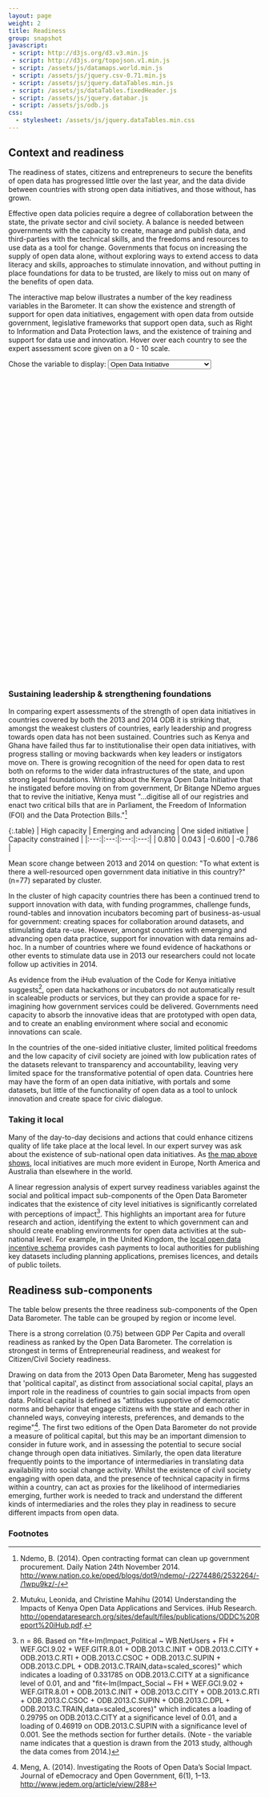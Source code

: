 ```yaml
---
layout: page
weight: 2
title: Readiness
group: snapshot
javascript:
 - script: http://d3js.org/d3.v3.min.js
 - script: http://d3js.org/topojson.v1.min.js
 - script: /assets/js/datamaps.world.min.js 
 - script: /assets/js/jquery.csv-0.71.min.js 
 - script: /assets/js/jquery.dataTables.min.js
 - script: /assets/js/dataTables.fixedHeader.js
 - script: /assets/js/jquery.databar.js 
 - script: /assets/js/odb.js
css:
  - stylesheet: /assets/js/jquery.dataTables.min.css
---
```


## Context and readiness

<span class="lead">The readiness of states, citizens and entrepreneurs to secure the benefits of open data has progressed little over the last year, and the data divide between countries with strong open data initiatives, and those without, has grown.</span>

Effective open data policies require a degree of collaboration between the state, the private sector and civil society. A balance is needed between governments with the capacity to create, manage and publish data, and third-parties with the technical skills, and the freedoms and resources to use data as a tool for change. Governments that focus on increasing the supply of open data alone, without exploring ways to extend access to data literacy and skills, approaches to stimulate innovation, and without putting in place foundations for data to be trusted, are likely to miss out on many of the benefits of open data.

The interactive map below illustrates a number of the key readiness variables in the Barometer. It can show the existence and strength of support for open data initiatives, engagement with open data from outside government, legislative frameworks that support open data, such as Right to Information and Data Protection laws, and the existence of training and support for data use and innovation. Hover over each country to see the expert assessment score given on a 0 - 10 scale.

<a name="map"></a>
<label>Chose the variable to display: <select id="map_var">
    <option value="ODB.2013.C.INIT" data-label="To what extent is there a well-resourced open government data initiative in this country?">Open Data Initiative</option>
    <option value="ODB.2013.C.RTI" data-label="To what extent does the country have a functioning right-to-information law?">Right to Information Legislation</option>
    <option value="ODB.2013.C.DPL" data-label="To what extent is there a robust legal or regulatory framework for protection of personal data in this country?">Data Protection Legislation</option>
    <option value="ODB.2013.C.CITY" data-label="To what extent are city or regional governments running their own open data initiatives?">City Open Data Initiative</option>
    <option value="ODB.2013.C.CSOC" data-label="To what extent are civil society and information technology professionals engaging with the government regarding open data?">Civil Society Engagement</option>
    <option value="ODB.2013.C.TRAIN" data-label="To what extent is training available for individuals or businesses wishing to increase their skills or build businesses to use open data?">Training on Open Data</option>
    <option value="ODB.2013.C.SUPIN" data-label="To what extent is government directly supporting a culture of innovation with open data through competitions, grants or other support?">Support for Innovation</option>
</select></label>

<div id="map_container" style="position: relative; width: 90%px; height: 600px;">
    
</div>
<div id="map-caption" class="caption"></div>

### Sustaining leadership & strengthening foundations

In comparing expert assessments of the strength of open data initiatives in countries covered by both the 2013 and 2014 ODB it is striking that, amongst the weakest clusters of countries, early leadership and progress towards open data has not been sustained. Countries such as Kenya and Ghana have failed thus far to institutionalise their open data initiatives, with progress stalling or moving backwards when key leaders or instigators move on. There is growing recognition of the need for open data to rest both on reforms to the wider data infrastructures of the state, and upon strong legal foundations. Writing about the Kenya Open Data Initiative that he instigated before moving on from government, Dr Bitange NDemo argues that to revive the initiative, Kenya must "...digitise all of our registries and enact two critical bills that are in Parliament, the Freedom of Information (FOI) and the Data Protection Bills."[^3]

{:.table}
| High capacity | Emerging and advancing | One sided initiative | Capacity constrained |
|:---:|:---:|:---:|:---:|
| 0.810  | 0.043  | -0.600 | -0.786  |

<div class="caption">Mean score change between 2013 and 2014 on question: "To what extent is there a well-resourced open government data initiative in this country?" (n=77) separated by cluster.</div>



In the cluster of high capacity countries there has been a continued trend to support innovation with data, with funding programmes, challenge funds, round-tables and innovation incubators becoming part of business-as-usual for government: creating spaces for collaboration around datasets, and stimulating data re-use. However, amongst countries with emerging and advancing open data practice, support for innovation with data remains ad-hoc. In a number of countries where we found evidence of hackathons or other events to stimulate data use in 2013 our researchers could not locate follow up activities in 2014. 

As evidence from the iHub evaluation of the Code for Kenya initiative suggests[^cfk], open data hackathons or incubators do not automatically result in scaleable products or services, but they can provide a space for re-imagining how government services could be delivered. Governments need capacity to absorb the innovative ideas that are prototyped with open data, and to create an enabling environment where social and economic innovations can scale. 

In the countries of the one-sided initiative cluster, limited political freedoms and the low capacity of civil society are joined with low publication rates of the datasets relevant to transparency and accountability, leaving very limited space for the transformative potential of open data. Countries here may have the form of an open data initiative, with portals and some datasets, but little of the functionality of open data as a tool to unlock innovation and create space for civic dialogue. 

### Taking it local

Many of the day-to-day decisions and actions that could enhance citizens quality of life take place at the local level. In our expert survey was ask about the existence of sub-national open data initiatives. As <a href="#map" onClick='javascript:$("#map_var").val("ODB.2013.C.CITY"); $("#map_var").trigger("change");'>the map above shows</a>, local initiatives are much more evident in Europe, North America and Australia than elsewhere in the world. 

A linear regression analysis of expert survey readiness variables against the social and political impact sub-components of the Open Data Barometer indicates that the existence of city level initiatives is significantly correlated with perceptions of impact[^4]. This highlights an important area for future research and action, identifying the extent to which government can and should create enabling environments for open data activities at the sub-national level. For example, in the United Kingdom, the [local open data incentive schema](http://incentive.opendata.esd.org.uk/) provides cash payments to local authorities for publishing key datasets including planning applications, premises licences, and details of public toilets. 


## Readiness sub-components

The table below presents the three readiness sub-components of the Open Data Barometer. The table can be grouped by region or income level.

There is a strong correlation (0.75) between GDP Per Capita and overall readiness as ranked by the Open Data Barometer. The correlation is strongest in terms of Entrepreneurial readiness, and weakest for Citizen/Civil Society readiness.

Drawing on data from the 2013 Open Data Barometer, Meng has suggested that 'political capital', as distinct from associational social capital, plays an import role in the readiness of countries to gain social impacts from open data. Political capital is defined as "attitudes supportive of democratic norms and behavior that engage citizens with the state and each other in channeled ways, conveying interests, preferences, and demands to the regime"[^2]. The first two editions of the Open Data Barometer do not provide a measure of political capital, but this may be an important dimension to consider in future work, and in assessing the potential to secure social change through open data initiatives. Similarly, the open data literature frequently points to the importance of intermediaries in translating data availability into social change activity. Whilst the existence of civil society engaging with open data, and the presence of technical capacity in firms within a country, can act as proxies for the likelihood of intermediaries emerging, further work is needed to track and understand the different kinds of intermediaries and the roles they play in readiness to secure different impacts from open data.

<div id="rankings"></div>


<script>
 $(document).ready(function () {
     $.ajax({
         type: "GET",
         url: "/assets/data/ODB-2014-Rankings.csv",
         success: function (data) { 
            window.odb_data = $.csv.toObjects(data);
             $.ajax({
                     type: "GET",
                     url: "/assets/data/indicators.csv",
                     success: function (data) { 
                        window.odb_key = $.csv.toObjects(data);
                        generate_odb_table(
                            window.odb_data,
                            window.odb_key,
                            ["Country","Region","Cluster","Income","Readiness_Government-Scaled","Readiness_Citizens-Scaled","Readiness_Entrepreneurs-Scaled","Readiness-Scaled"],
                            "#rankings",
                            ["Region","Income","Cluster"],
                            ["Region","Income","Cluster"],
                            "Readiness-Scaled"
                        )
                     }      
             });
        }
     });
 });
</script>





<script>
    var scores = {}
    var mapData = {}
    var map
        
    function generate_map_data(scores,variable) {
       var mapData = {}
       for(i=0;i<scores.length;i++) {
           mapData[scores[i]['ISO3']] = {fillKey:parseInt(scores[i][variable]),score:scores[i][variable]}
        } 
       $("#map-caption").html("Map showing responses on a 0 - 10 scale for the expert survey question: "+$("#map_var option:SELECTED").data("label"))
       map.updateChoropleth(mapData);

    }
    
    function setupMap(initialData) {
        var map = new Datamap({element: document.getElementById('map_container'),
          fills: {            
                      0: "#efedf5",
                      1: "#dadaeb",
                      2: "#bcbddc",
                      3: "#9e9ac8",
                      4: "#807dba",
                      5: "#6a51a3",
                      6: "#54278f",
                      7: "#3f007d",
                      8: "#320064",
                      9: "#391958",
                      10: "#2E1446",
                      defaultFill: 'white' //any hex, color name or rgb/rgba value
          },
          data: initialData,
          geographyConfig: {
                      borderWidth:1,
                      borderColor:'#8F8F8B',
                      highlightOnHover: false,
                      popupOnHover: true,
                      popupTemplate: function(geography, data) { //this function should just return a string
                          try {
                            return '<div class="hoverinfo"><strong>' + geography.properties.name + '</strong><br/> Score:' +  data.score + '</div>';
                          } catch(err) {
                             return '<div class="hoverinfo">' + geography.properties.name + ' is was not covered by the Open Data Barometer survey</div>';
                          }
                      },
          }
        });
        return map
    }
    
    $(document).ready(function () {
        $.ajax({
            type: "GET",
            url: "/assets/data/ODB-2014-Survey-Ordered.csv",
            success: function (data) { 
               scores = $.csv.toObjects(data);
               map = setupMap({})
               generate_map_data(scores,"ODB.2013.C.INIT")
               
               $("#map_var").change(function() {
                   generate_map_data(scores,$(this).val())
               })
            }
        });
    });

</script>


### Footnotes 

[^1]: Based on "[2014 - 2016 NEW OGP Commitments - BETA](https://docs.google.com/spreadsheets/d/1ua7HcCbd69HDKqiz7FW2QKr5ExH4cTNmupuVROdBEeU/edit#gid=0)" containing individual commitments extracted from OGP National Action Plans with an implementation start date of January 2014 or later, and then tagged by the OGP Support Unit.
[^2]: Meng, A. (2014). Investigating the Roots of Open Data’s Social Impact. Journal of eDemocracy and Open Government, 6(1), 1–13. http://www.jedem.org/article/view/288
[^3]: Ndemo, B. (2014). Open contracting format can clean up government procurement. Daily Nation 24th November 2014. http://www.nation.co.ke/oped/blogs/dot9/ndemo/-/2274486/2532264/-/1wpu9kz/-/

[^4]: n = 86. Based on "fit<-lm(Impact_Political ~ WB.NetUsers + FH + WEF.GCI.9.02 + WEF.GITR.8.01 + ODB.2013.C.INIT + ODB.2013.C.CITY + ODB.2013.C.RTI + ODB.2013.C.CSOC + ODB.2013.C.SUPIN + ODB.2013.C.DPL + ODB.2013.C.TRAIN,data=scaled_scores)" which indicates a loading of 0.331785  on ODB.2013.C.CITY at a significance level of 0.01, and and "fit<-lm(Impact_Social ~ FH + WEF.GCI.9.02 + WEF.GITR.8.01 + ODB.2013.C.INIT + ODB.2013.C.CITY + ODB.2013.C.RTI + ODB.2013.C.CSOC + ODB.2013.C.SUPIN + ODB.2013.C.DPL + ODB.2013.C.TRAIN,data=scaled_scores)" which indicates a loading of 0.29795 on ODB.2013.C.CITY at a significance level of 0.01, and a loading of 0.46919 on ODB.2013.C.SUPIN with a significance level of 0.001. See the methods section for further details. (Note - the variable name indicates that a question is drawn from the 2013 study, although the data comes from 2014.)


[^cfk]: Mutuku, Leonida, and Christine Mahihu (2014) Understanding the Impacts of Kenya Open Data Applications and Services. iHub Research. http://opendataresearch.org/sites/default/files/publications/ODDC%20Report%20iHub.pdf.
